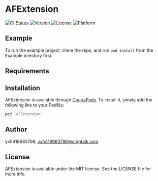 # AFExtension

[![CI Status](https://img.shields.io/travis/yxh418983798/AFExtension.svg?style=flat)](https://travis-ci.org/yxh418983798/AFExtension)
[![Version](https://img.shields.io/cocoapods/v/AFExtension.svg?style=flat)](https://cocoapods.org/pods/AFExtension)
[![License](https://img.shields.io/cocoapods/l/AFExtension.svg?style=flat)](https://cocoapods.org/pods/AFExtension)
[![Platform](https://img.shields.io/cocoapods/p/AFExtension.svg?style=flat)](https://cocoapods.org/pods/AFExtension)

## Example

To run the example project, clone the repo, and run `pod install` from the Example directory first.

## Requirements

## Installation

AFExtension is available through [CocoaPods](https://cocoapods.org). To install
it, simply add the following line to your Podfile:

```ruby
pod 'AFExtension'
```

## Author

yxh418983798, yxh418983798@dingtalk.com

## License

AFExtension is available under the MIT license. See the LICENSE file for more info.
